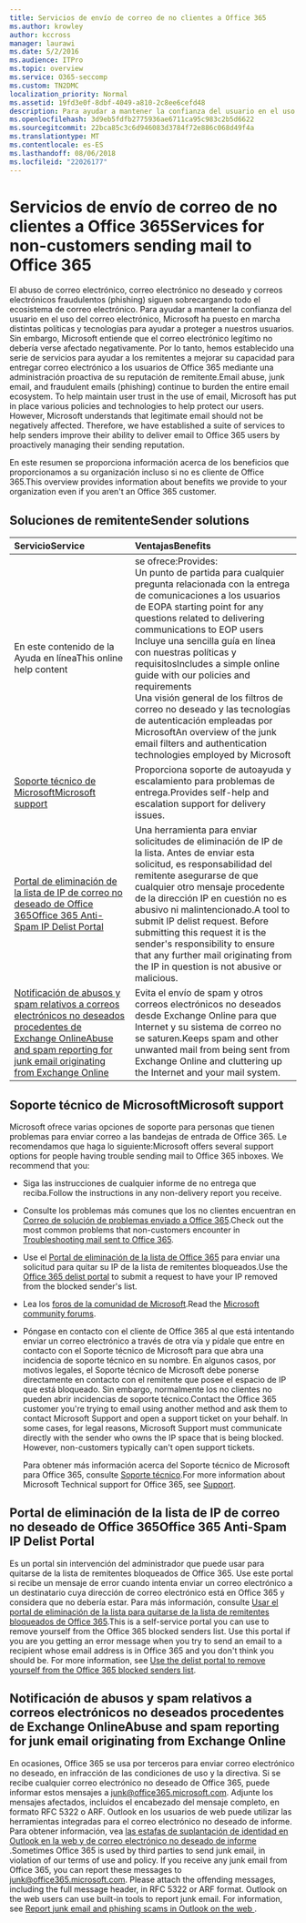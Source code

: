 ```yaml
---
title: Servicios de envío de correo de no clientes a Office 365
ms.author: krowley
author: kccross
manager: laurawi
ms.date: 5/2/2016
ms.audience: ITPro
ms.topic: overview
ms.service: O365-seccomp
ms.custom: TN2DMC
localization_priority: Normal
ms.assetid: 19fd3e0f-8dbf-4049-a810-2c8ee6cefd48
description: Para ayudar a mantener la confianza del usuario en el uso del correo electrónico, Microsoft ha puesto en marcha distintas políticas y tecnologías para ayudar a proteger a nuestros usuarios.
ms.openlocfilehash: 3d9eb5fdfb2775936ae6711ca95c983c2b5d6622
ms.sourcegitcommit: 22bca85c3c6d946083d3784f72e886c068d49f4a
ms.translationtype: MT
ms.contentlocale: es-ES
ms.lasthandoff: 08/06/2018
ms.locfileid: "22026177"
---
```

# <a name="services-for-non-customers-sending-mail-to-office-365"></a><span data-ttu-id="cde13-103">Servicios de envío de correo de no clientes a Office 365</span><span class="sxs-lookup"><span data-stu-id="cde13-103">Services for non-customers sending mail to Office 365</span></span>
  
<span data-ttu-id="cde13-p101">El abuso de correo electrónico, correo electrónico no deseado y correos electrónicos fraudulentos (phishing) siguen sobrecargando todo el ecosistema de correo electrónico. Para ayudar a mantener la confianza del usuario en el uso del correo electrónico, Microsoft ha puesto en marcha distintas políticas y tecnologías para ayudar a proteger a nuestros usuarios. Sin embargo, Microsoft entiende que el correo electrónico legítimo no debería verse afectado negativamente. Por lo tanto, hemos establecido una serie de servicios para ayudar a los remitentes a mejorar su capacidad para entregar correo electrónico a los usuarios de Office 365 mediante una administración proactiva de su reputación de remitente.</span><span class="sxs-lookup"><span data-stu-id="cde13-p101">Email abuse, junk email, and fraudulent emails (phishing) continue to burden the entire email ecosystem. To help maintain user trust in the use of email, Microsoft has put in place various policies and technologies to help protect our users. However, Microsoft understands that legitimate email should not be negatively affected. Therefore, we have established a suite of services to help senders improve their ability to deliver email to Office 365 users by proactively managing their sending reputation.</span></span>
  
<span data-ttu-id="cde13-108">En este resumen se proporciona información acerca de los beneficios que proporcionamos a su organización incluso si no es cliente de Office 365.</span><span class="sxs-lookup"><span data-stu-id="cde13-108">This overview provides information about benefits we provide to your organization even if you aren't an Office 365 customer.</span></span>
  
## <a name="sender-solutions"></a><span data-ttu-id="cde13-109">Soluciones de remitente</span><span class="sxs-lookup"><span data-stu-id="cde13-109">Sender solutions</span></span>
<span data-ttu-id="cde13-110"><a name="sectionSection0"> </a></span><span class="sxs-lookup"><span data-stu-id="cde13-110"></span></span>

|<span data-ttu-id="cde13-111">**Servicio**</span><span class="sxs-lookup"><span data-stu-id="cde13-111">**Service**</span></span>|<span data-ttu-id="cde13-112">**Ventajas**</span><span class="sxs-lookup"><span data-stu-id="cde13-112">**Benefits**</span></span>|
|:-----|:-----|
|<span data-ttu-id="cde13-113">En este contenido de la Ayuda en línea</span><span class="sxs-lookup"><span data-stu-id="cde13-113">This online help content</span></span>  <br/> | <span data-ttu-id="cde13-114">se ofrece:</span><span class="sxs-lookup"><span data-stu-id="cde13-114">Provides:</span></span>  <br/>  <span data-ttu-id="cde13-115">Un punto de partida para cualquier pregunta relacionada con la entrega de comunicaciones a los usuarios de EOP</span><span class="sxs-lookup"><span data-stu-id="cde13-115">A starting point for any questions related to delivering communications to EOP users</span></span>  <br/>  <span data-ttu-id="cde13-116">Incluye una sencilla guía en línea con nuestras políticas y requisitos</span><span class="sxs-lookup"><span data-stu-id="cde13-116">Includes a simple online guide with our policies and requirements</span></span>  <br/>  <span data-ttu-id="cde13-117">Una visión general de los filtros de correo no deseado y las tecnologías de autenticación empleadas por Microsoft</span><span class="sxs-lookup"><span data-stu-id="cde13-117">An overview of the junk email filters and authentication technologies employed by Microsoft</span></span>  <br/> |
|[<span data-ttu-id="cde13-118">Soporte técnico de Microsoft</span><span class="sxs-lookup"><span data-stu-id="cde13-118">Microsoft support</span></span>](services-for-non-customers.md#AboutSupport) <br/> |<span data-ttu-id="cde13-119">Proporciona soporte de autoayuda y escalamiento para problemas de entrega.</span><span class="sxs-lookup"><span data-stu-id="cde13-119">Provides self-help and escalation support for delivery issues.</span></span>  <br/> |
|[<span data-ttu-id="cde13-120">Portal de eliminación de la lista de IP de correo no deseado de Office 365</span><span class="sxs-lookup"><span data-stu-id="cde13-120">Office 365 Anti-Spam IP Delist Portal</span></span>](services-for-non-customers.md#DelistPortal) <br/> |<span data-ttu-id="cde13-p102">Una herramienta para enviar solicitudes de eliminación de IP de la lista. Antes de enviar esta solicitud, es responsabilidad del remitente asegurarse de que cualquier otro mensaje procedente de la dirección IP en cuestión no es abusivo ni malintencionado.</span><span class="sxs-lookup"><span data-stu-id="cde13-p102">A tool to submit IP delist request. Before submitting this request it is the sender's responsibility to ensure that any further mail originating from the IP in question is not abusive or malicious.</span></span>  <br/> |
|[<span data-ttu-id="cde13-123">Notificación de abusos y spam relativos a correos electrónicos no deseados procedentes de Exchange Online</span><span class="sxs-lookup"><span data-stu-id="cde13-123">Abuse and spam reporting for junk email originating from Exchange Online</span></span>](services-for-non-customers.md#ReportOurJunk) <br/> |<span data-ttu-id="cde13-124">Evita el envío de spam y otros correos electrónicos no deseados desde Exchange Online para que Internet y su sistema de correo no se saturen.</span><span class="sxs-lookup"><span data-stu-id="cde13-124">Keeps spam and other unwanted mail from being sent from Exchange Online and cluttering up the Internet and your mail system.</span></span>  <br/> |
   
## <a name="microsoft-support"></a><span data-ttu-id="cde13-125">Soporte técnico de Microsoft</span><span class="sxs-lookup"><span data-stu-id="cde13-125">Microsoft support</span></span>
<span data-ttu-id="cde13-126"><a name="AboutSupport"> </a></span><span class="sxs-lookup"><span data-stu-id="cde13-126"></span></span>

<span data-ttu-id="cde13-p103">Microsoft ofrece varias opciones de soporte para personas que tienen problemas para enviar correo a las bandejas de entrada de Office 365. Le recomendamos que haga lo siguiente:</span><span class="sxs-lookup"><span data-stu-id="cde13-p103">Microsoft offers several support options for people having trouble sending mail to Office 365 inboxes. We recommend that you:</span></span>
  
- <span data-ttu-id="cde13-129">Siga las instrucciones de cualquier informe de no entrega que reciba.</span><span class="sxs-lookup"><span data-stu-id="cde13-129">Follow the instructions in any non-delivery report you receive.</span></span>
    
- <span data-ttu-id="cde13-130">Consulte los problemas más comunes que los no clientes encuentran en [Correo de solución de problemas enviado a Office 365](troubleshooting-mail-sent-to-office-365.md).</span><span class="sxs-lookup"><span data-stu-id="cde13-130">Check out the most common problems that non-customers encounter in [Troubleshooting mail sent to Office 365](troubleshooting-mail-sent-to-office-365.md).</span></span>
    
- <span data-ttu-id="cde13-131">Use el [Portal de eliminación de la lista de Office 365](https://sender.office.com) para enviar una solicitud para quitar su IP de la lista de remitentes bloqueados.</span><span class="sxs-lookup"><span data-stu-id="cde13-131">Use the [Office 365 delist portal](https://sender.office.com) to submit a request to have your IP removed from the blocked sender's list.</span></span> 
    
- <span data-ttu-id="cde13-132">Lea los [foros de la comunidad de Microsoft](https://community.office365.com/en-us/f/).</span><span class="sxs-lookup"><span data-stu-id="cde13-132">Read the [Microsoft community forums](https://community.office365.com/en-us/f/).</span></span>
    
- <span data-ttu-id="cde13-p104">Póngase en contacto con el cliente de Office 365 al que está intentando enviar un correo electrónico a través de otra vía y pídale que entre en contacto con el Soporte técnico de Microsoft para que abra una incidencia de soporte técnico en su nombre. En algunos casos, por motivos legales, el Soporte técnico de Microsoft debe ponerse directamente en contacto con el remitente que posee el espacio de IP que está bloqueado. Sin embargo, normalmente los no clientes no pueden abrir incidencias de soporte técnico.</span><span class="sxs-lookup"><span data-stu-id="cde13-p104">Contact the Office 365 customer you're trying to email using another method and ask them to contact Microsoft Support and open a support ticket on your behalf. In some cases, for legal reasons, Microsoft Support must communicate directly with the sender who owns the IP space that is being blocked. However, non-customers typically can't open support tickets.</span></span>
    
     <span data-ttu-id="cde13-136">Para obtener más información acerca del Soporte técnico de Microsoft para Office 365, consulte [Soporte técnico](https://technet.microsoft.com/library/office-365-support.aspx).</span><span class="sxs-lookup"><span data-stu-id="cde13-136">For more information about Microsoft Technical support for Office 365, see [Support](https://technet.microsoft.com/library/office-365-support.aspx).</span></span>
    
## <a name="office-365-anti-spam-ip-delist-portal"></a><span data-ttu-id="cde13-137">Portal de eliminación de la lista de IP de correo no deseado de Office 365</span><span class="sxs-lookup"><span data-stu-id="cde13-137">Office 365 Anti-Spam IP Delist Portal</span></span>
<span data-ttu-id="cde13-138"><a name="DelistPortal"> </a></span><span class="sxs-lookup"><span data-stu-id="cde13-138"></span></span>

<span data-ttu-id="cde13-p105">Es un portal sin intervención del administrador que puede usar para quitarse de la lista de remitentes bloqueados de Office 365. Use este portal si recibe un mensaje de error cuando intenta enviar un correo electrónico a un destinatario cuya dirección de correo electrónico está en Office 365 y considera que no debería estar. Para más información, consulte [Usar el portal de eliminación de la lista para quitarse de la lista de remitentes bloqueados de Office 365](use-the-delist-portal-to-remove-yourself-from-the-office-365-blocked-senders-lis.md).</span><span class="sxs-lookup"><span data-stu-id="cde13-p105">This is a self-service portal you can use to remove yourself from the Office 365 blocked senders list. Use this portal if you are you getting an error message when you try to send an email to a recipient whose email address is in Office 365 and you don't think you should be. For more information, see [Use the delist portal to remove yourself from the Office 365 blocked senders list](use-the-delist-portal-to-remove-yourself-from-the-office-365-blocked-senders-lis.md).</span></span>
  
## <a name="abuse-and-spam-reporting-for-junk-email-originating-from-exchange-online"></a><span data-ttu-id="cde13-142">Notificación de abusos y spam relativos a correos electrónicos no deseados procedentes de Exchange Online</span><span class="sxs-lookup"><span data-stu-id="cde13-142">Abuse and spam reporting for junk email originating from Exchange Online</span></span>
<span data-ttu-id="cde13-143"><a name="ReportOurJunk"> </a></span><span class="sxs-lookup"><span data-stu-id="cde13-143"></span></span>

<span data-ttu-id="cde13-p106">En ocasiones, Office 365 se usa por terceros para enviar correo electrónico no deseado, en infracción de las condiciones de uso y la directiva. Si se recibe cualquier correo electrónico no deseado de Office 365, puede informar estos mensajes a [junk@office365.microsoft.com](mailto:junk@office365.microsoft.com). Adjunte los mensajes afectados, incluidos el encabezado del mensaje completo, en formato RFC 5322 o ARF. Outlook en los usuarios de web puede utilizar las herramientas integradas para el correo electrónico no deseado de informe. Para obtener información, vea [las estafas de suplantación de identidad en Outlook en la web y de correo electrónico no deseado de informe ](report-junk-email-and-phishing-scams-in-outlook-on-the-web-eop.md).</span><span class="sxs-lookup"><span data-stu-id="cde13-p106">Sometimes Office 365 is used by third parties to send junk email, in violation of our terms of use and policy. If you receive any junk email from Office 365, you can report these messages to [junk@office365.microsoft.com](mailto:junk@office365.microsoft.com). Please attach the offending messages, including the full message header, in RFC 5322 or ARF format. Outlook on the web users can use built-in tools to report junk email. For information, see [Report junk email and phishing scams in Outlook on the web ](report-junk-email-and-phishing-scams-in-outlook-on-the-web-eop.md).</span></span>
  

